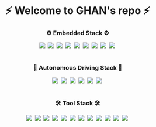 <!--
## Hi there 👋


**gaeunHan/gaeunHan** is a ✨ _special_ ✨ repository because its `README.md` (this file) appears on your GitHub profile.

Here are some ideas to get you started:

- 🔭 I’m currently working on ...
- 🌱 I’m currently learning ...
- 👯 I’m looking to collaborate on ...
- 🤔 I’m looking for help with ...
- 💬 Ask me about ...
- 📫 How to reach me: ...
- 😄 Pronouns: ...
- ⚡ Fun fact: ...
-->
<!-- 타이틀 부분 -->
<div align="center">
  <h1 align="center">⚡ Welcome to GHAN's repo ⚡</h1>
</div>

<!-- 내용 부분 -->
<h3 align="center"> ⚙ Embedded Stack ⚙</h3>
<div align="center">
  <img src="https://img.shields.io/badge/C-A8B9CC.svg?style=for-the-badge&logo=c&logoColor=white" />&nbsp
  <img src="https://img.shields.io/badge/C++-00599C.svg?style=for-the-badge&logo=c%2B%2B&logoColor=white" />&nbsp
  <img src="https://img.shields.io/badge/CORTEX--M-007396.svg?style=for-the-badge&logo=ARM&logoColor=white" />&nbsp
  <img src="https://img.shields.io/badge/AVR-808080.svg?style=for-the-badge&logo=arduino&logoColor=white" />&nbsp
  <img src="https://img.shields.io/badge/STM32-03234B.svg?style=for-the-badge&logo=STMicroelectronics&logoColor=white" />&nbsp
  <img src="https://img.shields.io/badge/Arduino-00979D.svg?style=for-the-badge&logo=arduino&logoColor=white" />&nbsp
  <img src="https://img.shields.io/badge/Raspberry%20Pi-C51A4A.svg?style=for-the-badge&logo=Raspberry%20Pi&logoColor=white" />&nbsp
  <img src="https://img.shields.io/badge/MSP430-343434.svg?style=for-the-badge&logo=Texas%20Instruments&logoColor=white" />&nbsp
  <img src="https://img.shields.io/badge/C6000%20DSP-0078D6.svg?style=for-the-badge&logo=Texas%20Instruments&logoColor=white" />&nbsp
</div>

<br>

<h3 align="center"> 🚗 Autonomous Driving Stack 🚗</h3>
<div align="center">
  <img src="https://img.shields.io/badge/Python-3776AB.svg?style=for-the-badge&logo=python&logoColor=white" />&nbsp
  <img src="https://img.shields.io/badge/ROS-22314E.svg?style=for-the-badge&logo=ROS&logoColor=white" />&nbsp
  <img src="https://img.shields.io/badge/ROS2-224E99.svg?style=for-the-badge&logo=ROS&logoColor=white" />&nbsp
  <img src="https://img.shields.io/badge/Jetson%20Nano-76B900.svg?style=for-the-badge&logo=NVIDIA&logoColor=white" />&nbsp
  <img src="https://img.shields.io/badge/Jetson%20Xavier-76B900.svg?style=for-the-badge&logo=NVIDIA&logoColor=white" />&nbsp
  <img src="https://img.shields.io/badge/Computer%20Vision-0769AD.svg?style=for-the-badge&logo=openCV&logoColor=white" />&nbsp
</div>

<br>

<h3 align="center">🛠 Tool Stack 🛠</h3>
<div align="center">
  <img src="https://img.shields.io/badge/Git-F05032.svg?style=for-the-badge&logo=git&logoColor=white" />&nbsp
  <img src="https://img.shields.io/badge/GitHub-181717.svg?style=for-the-badge&logo=GitHub&logoColor=white" />&nbsp
  <img src="https://img.shields.io/badge/Notion-000000.svg?style=for-the-badge&logo=notion&logoColor=white" />&nbsp
  <img src="https://img.shields.io/badge/MATLAB-0076A8.svg?style=for-the-badge&logo=Mathworks&logoColor=white" />&nbsp
  <img src="https://img.shields.io/badge/SIMULINK-0076A8.svg?style=for-the-badge&logo=Mathworks&logoColor=white" />&nbsp
  <img src="https://img.shields.io/badge/Code%20Composer%20Studio-3E8EDE.svg?style=for-the-badge&logo=ti&logoColor=white" />&nbsp
  <img src="https://img.shields.io/badge/Microchip%20Studio-1F2952.svg?style=for-the-badge&logo=microchip&logoColor=white" />&nbsp
  <img src="https://img.shields.io/badge/Keil%20Studio%20Cloud-4D4D4D.svg?style=for-the-badge&logo=armkeil&logoColor=white" />&nbsp
  <img src="https://img.shields.io/badge/mbed-008F8C.svg?style=for-the-badge&logo=arm&logoColor=white" />&nbsp
  <img src="https://img.shields.io/badge/VMware-607078.svg?style=for-the-badge&logo=VMware&logoColor=white" />&nbsp
  <img src="https://img.shields.io/badge/VS%20Code-007ACC.svg?style=for-the-badge&logo=visual-studio-code&logoColor=white" />&nbsp
  <img src="https://img.shields.io/badge/Jupyter-F37626.svg?style=for-the-badge&logo=jupyter&logoColor=white" />&nbsp
</div>

<br>

